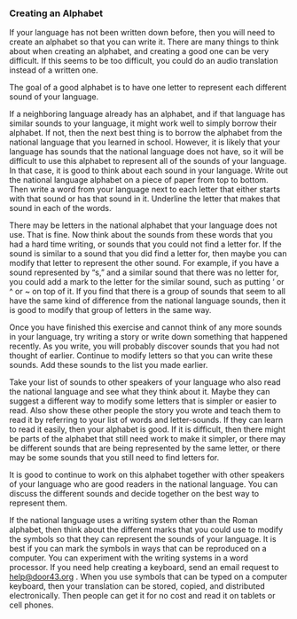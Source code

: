 

### Creating an Alphabet

If your language has not been written down before, then you will need to create an alphabet so that you can write it. There are many things to think about when creating an alphabet, and creating a good one can be very difficult. If this seems to be too difficult, you could do an audio translation instead of a written one.

The goal of a good alphabet is to have one letter to represent each different sound of your language.

If a neighboring language already has an alphabet, and if that language has similar sounds to your language, it might work well to simply borrow their alphabet. If not, then the next best thing is to borrow the alphabet from the national language that you learned in school. However, it is likely that your language has sounds that the national language does not have, so it will be difficult to use this alphabet to represent all of the sounds of your language. In that case, it is good to think about each sound in your language. Write out the national language alphabet on a piece of paper from top to bottom. Then write a word from your language next to each letter that either starts with that sound or has that sound in it. Underline the letter that makes that sound in each of the words.

There may be letters in the national alphabet that your language does not use. That is fine. Now think about the sounds from these words that you had a hard time writing, or sounds that you could not find a letter for. If the sound is similar to a sound that you did find a letter for, then maybe you can modify that letter to represent the other sound. For example, if you have a sound represented by “s,” and a similar sound that there was no letter for, you could add a mark to the letter for the similar sound, such as putting ‘ or ^ or ~ on top of it. If you find that there is a group of sounds that seem to all have the same kind of difference from the national language sounds, then it is good to modify that group of letters in the same way.

Once you have finished this exercise and cannot think of any more sounds in your language, try writing a story or write down something that happened recently. As you write, you will probably discover sounds that you had not thought of earlier. Continue to modify letters so that you can write these sounds. Add these sounds to the list you made earlier.

Take your list of sounds to other speakers of your language who also read the national language and see what they think about it. Maybe they can suggest a different way to modify some letters that is simpler or easier to read. Also show these other people the story you wrote and teach them to read it by referring to your list of words and letter-sounds. If they can learn to read it easily, then your alphabet is good. If it is difficult, then there might be parts of the alphabet that still need work to make it simpler, or there may be different sounds that are being represented by the same letter, or there may be some sounds that you still need to find letters for.

It is good to continue to work on this alphabet together with other speakers of your language who are good readers in the national language. You can discuss the different sounds and decide together on the best way to represent them.

If the national language uses a writing system other than the Roman alphabet, then think about the different marks that you could use to modify the symbols so that they can represent the sounds of your language. It is best if you can mark the symbols in ways that can be reproduced on a computer. You can experiment with the writing systems in a word processor. If you need help creating a keyboard, send an email request to <help@door43.org> . When you use symbols that can be typed on a computer keyboard, then your translation can be stored, copied, and distributed electronically. Then people can get it for no cost and read it on tablets or cell phones.